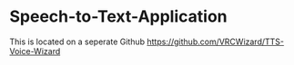 # Speech-to-Text-Application
This is located on a seperate Github  https://github.com/VRCWizard/TTS-Voice-Wizard 
